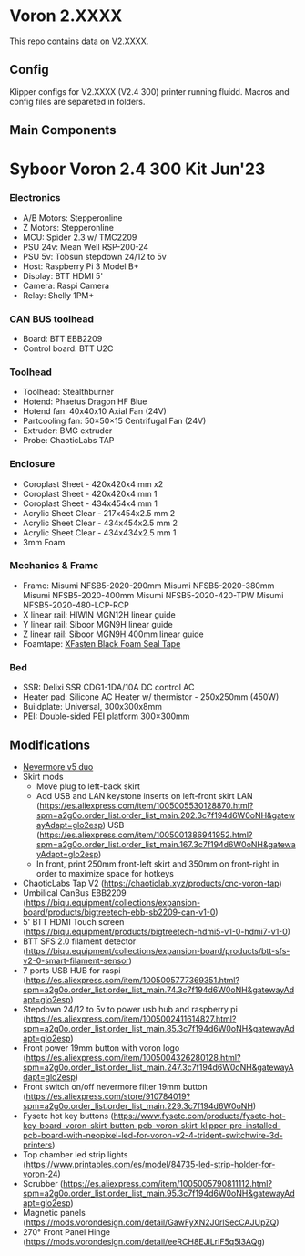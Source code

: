 # Voron 2.XXXX
This repo contains data on V2.XXXX. 

## Config
Klipper configs for V2.XXXX (V2.4 300) printer running fluidd.
Macros and config files are separeted in folders.

## Main Components
#  Syboor Voron 2.4 300 Kit Jun'23

### Electronics
- A/B Motors: Stepperonline
- Z Motors: Stepperonline
- MCU: Spider 2.3 w/ TMC2209
- PSU 24v: Mean Well RSP-200-24
- PSU 5v: Tobsun stepdown 24/12 to 5v
- Host: Raspberry Pi 3 Model B+ 
- Display: BTT HDMI 5'
- Camera: Raspi Camera 
- Relay: Shelly 1PM+

### CAN BUS toolhead
- Board: BTT EBB2209
- Control board: BTT U2C


### Toolhead
- Toolhead: Stealthburner
- Hotend: Phaetus Dragon HF Blue
- Hotend fan: 40x40x10 Axial Fan (24V)
- Partcooling fan: 50×50×15 Centrifugal Fan (24V)
- Extruder: BMG extruder
- Probe: ChaoticLabs TAP

### Enclosure
- Coroplast Sheet - 420x420x4 mm	x2
- Coroplast Sheet - 420x420x4 mm	1
- Coroplast Sheet - 434x454x4 mm	1
- Acrylic Sheet Clear - 217x454x2.5 mm	2
- Acrylic Sheet Clear - 434x454x2.5 mm	2
- Acrylic Sheet Clear - 434x434x2.5 mm	1
- 3mm Foam

### Mechanics & Frame
- Frame: 
		Misumi NFSB5-2020-290mm	
		Misumi NFSB5-2020-380mm	
		Misumi NFSB5-2020-400mm	
		Misumi NFSB5-2020-420-TPW
		Misumi NFSB5-2020-480-LCP-RCP
- X linear rail: HIWIN MGN12H linear guide
- Y linear rail: Siboor MGN9H linear guide
- Z linear rail: Siboor MGN9H 400mm linear guide
- Foamtape: [XFasten Black Foam Seal Tape](https://www.amazon.com/dp/B07QYGN3C1)

### Bed
- SSR: Delixi SSR CDG1-1DA/10A DC control AC
- Heater pad: Silicone AC Heater w/ thermistor - 250x250mm (450W)
- Buildplate: Universal, 300x300x8mm
- PEI: Double-sided PEI platform 300×300mm

## Modifications
- [Nevermore v5 duo](https://github.com/nevermore3d/Nevermore_Micro/tree/master/V5_Duo/V2)
- Skirt mods
	* Move plug to left-back skirt
    * Add USB and LAN keystone inserts on left-front skirt
			LAN (https://es.aliexpress.com/item/1005005530128870.html?spm=a2g0o.order_list.order_list_main.202.3c7f194d6W0oNH&gatewayAdapt=glo2esp)
			USB (https://es.aliexpress.com/item/1005001386941952.html?spm=a2g0o.order_list.order_list_main.167.3c7f194d6W0oNH&gatewayAdapt=glo2esp)
	* In front, print 250mm front-left skirt and 350mm on front-right in order to maximize space for hotkeys
- ChaoticLabs Tap V2 (https://chaoticlab.xyz/products/cnc-voron-tap)
- Umbilical CanBus EBB2209 (https://biqu.equipment/collections/expansion-board/products/bigtreetech-ebb-sb2209-can-v1-0)
- 5' BTT HDMI Touch screen (https://biqu.equipment/products/bigtreetech-hdmi5-v1-0-hdmi7-v1-0)
- BTT SFS 2.0 filament detector (https://biqu.equipment/collections/expansion-board/products/btt-sfs-v2-0-smart-filament-sensor)
- 7 ports USB HUB for raspi (https://es.aliexpress.com/item/1005005777369351.html?spm=a2g0o.order_list.order_list_main.74.3c7f194d6W0oNH&gatewayAdapt=glo2esp)
- Stepdown 24/12 to 5v to power usb hub and raspberry pi (https://es.aliexpress.com/item/1005002411614827.html?spm=a2g0o.order_list.order_list_main.85.3c7f194d6W0oNH&gatewayAdapt=glo2esp)
- Front power 19mm button with voron logo (https://es.aliexpress.com/item/1005004326280128.html?spm=a2g0o.order_list.order_list_main.247.3c7f194d6W0oNH&gatewayAdapt=glo2esp)
- Front switch on/off nevermore filter 19mm button (https://es.aliexpress.com/store/910784019?spm=a2g0o.order_list.order_list_main.229.3c7f194d6W0oNH)
- Fysetc hot key buttons (https://www.fysetc.com/products/fysetc-hot-key-board-voron-skirt-button-pcb-voron-skirt-klipper-pre-installed-pcb-board-with-neopixel-led-for-voron-v2-4-trident-switchwire-3d-printers)
- Top chamber led strip lights (https://www.printables.com/es/model/84735-led-strip-holder-for-voron-24)
- Scrubber (https://es.aliexpress.com/item/1005005790811112.html?spm=a2g0o.order_list.order_list_main.95.3c7f194d6W0oNH&gatewayAdapt=glo2esp)
- Magnetic panels (https://mods.vorondesign.com/detail/GawFyXN2J0rlSecCAJUpZQ)
- 270° Front Panel Hinge (https://mods.vorondesign.com/detail/eeRCH8EJiLrIF5q5l3AQg)
